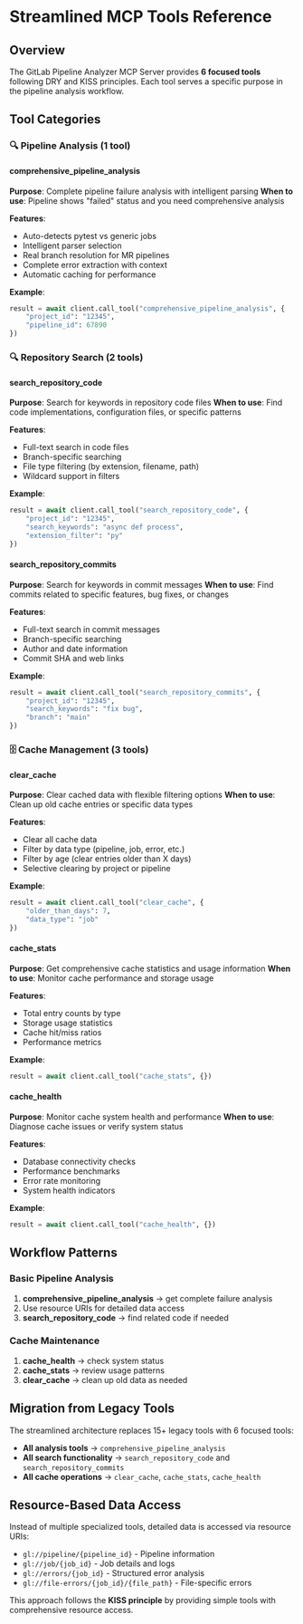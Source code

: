 # Streamlined MCP Tools Reference

## Overview

The GitLab Pipeline Analyzer MCP Server provides **6 focused tools** following DRY and KISS principles. Each tool serves a specific purpose in the pipeline analysis workflow.

## Tool Categories

### 🔍 Pipeline Analysis (1 tool)

#### comprehensive_pipeline_analysis

**Purpose**: Complete pipeline failure analysis with intelligent parsing
**When to use**: Pipeline shows "failed" status and you need comprehensive analysis

**Features**:

- Auto-detects pytest vs generic jobs
- Intelligent parser selection
- Real branch resolution for MR pipelines
- Complete error extraction with context
- Automatic caching for performance

**Example**:

```python
result = await client.call_tool("comprehensive_pipeline_analysis", {
    "project_id": "12345",
    "pipeline_id": 67890
})
```

### 🔍 Repository Search (2 tools)

#### search_repository_code

**Purpose**: Search for keywords in repository code files
**When to use**: Find code implementations, configuration files, or specific patterns

**Features**:

- Full-text search in code files
- Branch-specific searching
- File type filtering (by extension, filename, path)
- Wildcard support in filters

**Example**:

```python
result = await client.call_tool("search_repository_code", {
    "project_id": "12345",
    "search_keywords": "async def process",
    "extension_filter": "py"
})
```

#### search_repository_commits

**Purpose**: Search for keywords in commit messages
**When to use**: Find commits related to specific features, bug fixes, or changes

**Features**:

- Full-text search in commit messages
- Branch-specific searching
- Author and date information
- Commit SHA and web links

**Example**:

```python
result = await client.call_tool("search_repository_commits", {
    "project_id": "12345",
    "search_keywords": "fix bug",
    "branch": "main"
})
```

### 🗄️ Cache Management (3 tools)

#### clear_cache

**Purpose**: Clear cached data with flexible filtering options
**When to use**: Clean up old cache entries or specific data types

**Features**:

- Clear all cache data
- Filter by data type (pipeline, job, error, etc.)
- Filter by age (clear entries older than X days)
- Selective clearing by project or pipeline

**Example**:

```python
result = await client.call_tool("clear_cache", {
    "older_than_days": 7,
    "data_type": "job"
})
```

#### cache_stats

**Purpose**: Get comprehensive cache statistics and usage information
**When to use**: Monitor cache performance and storage usage

**Features**:

- Total entry counts by type
- Storage usage statistics
- Cache hit/miss ratios
- Performance metrics

**Example**:

```python
result = await client.call_tool("cache_stats", {})
```

#### cache_health

**Purpose**: Monitor cache system health and performance
**When to use**: Diagnose cache issues or verify system status

**Features**:

- Database connectivity checks
- Performance benchmarks
- Error rate monitoring
- System health indicators

**Example**:

```python
result = await client.call_tool("cache_health", {})
```

## Workflow Patterns

### Basic Pipeline Analysis

1. **comprehensive_pipeline_analysis** → get complete failure analysis
2. Use resource URIs for detailed data access
3. **search_repository_code** → find related code if needed

### Cache Maintenance

1. **cache_health** → check system status
2. **cache_stats** → review usage patterns
3. **clear_cache** → clean up old data as needed

## Migration from Legacy Tools

The streamlined architecture replaces 15+ legacy tools with 6 focused tools:

- **All analysis tools** → `comprehensive_pipeline_analysis`
- **All search functionality** → `search_repository_code` and `search_repository_commits`
- **All cache operations** → `clear_cache`, `cache_stats`, `cache_health`

## Resource-Based Data Access

Instead of multiple specialized tools, detailed data is accessed via resource URIs:

- `gl://pipeline/{pipeline_id}` - Pipeline information
- `gl://job/{job_id}` - Job details and logs
- `gl://errors/{job_id}` - Structured error analysis
- `gl://file-errors/{job_id}/{file_path}` - File-specific errors

This approach follows the **KISS principle** by providing simple tools with comprehensive resource access.
